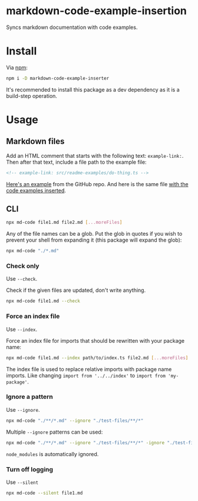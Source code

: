 # markdown-code-example-insertion

Syncs markdown documentation with code examples.

# Install

Via [npm](https://www.npmjs.com/package/markdown-code-example-inserter):

```bash
npm i -D markdown-code-example-inserter
```

It's recommended to install this package as a dev dependency as it is a build-step operation.

# Usage

## Markdown files

Add an HTML comment that starts with the following text: `example-link:`. Then after that text, include a file path to the example file:

```html
<!-- example-link: src/readme-examples/do-thing.ts -->
```

[Here's an example](https://raw.githubusercontent.com/electrovir/markdown-code-example-inserter/main/test-files/full-package-example/README.md) from the GitHub repo. And here is the same file [with the code examples inserted](https://github.com/electrovir/markdown-code-example-inserter/blob/main/test-files/full-package-example/README.expect.md).

## CLI

```bash
npx md-code file1.md file2.md [...moreFiles]
```

Any of the file names can be a glob. Put the glob in quotes if you wish to prevent your shell from expanding it (this package will expand the glob):

```bash
npx md-code "./*.md"
```

### Check only

Use `--check`.

Check if the given files are updated, don't write anything.

```bash
npx md-code file1.md --check
```

### Force an index file

Use `--index`.

Force an index file for imports that should be rewritten with your package name:

```bash
npx md-code file1.md --index path/to/index.ts file2.md [...moreFiles]
```

The index file is used to replace relative imports with package name imports. Like changing `import from '../../index'` to `import from 'my-package'`.

### Ignore a pattern

Use `--ignore`.

```bash
npx md-code "./**/*.md" --ignore "./test-files/**/*"
```

Multiple `--ignore` patterns can be used:

```bash
npx md-code "./**/*.md" --ignore "./test-files/**/*" -ignore "./test-files/**/*"
```

`node_modules` is automatically ignored.

### Turn off logging

Use `--silent`

```bash
npx md-code --silent file1.md
```
